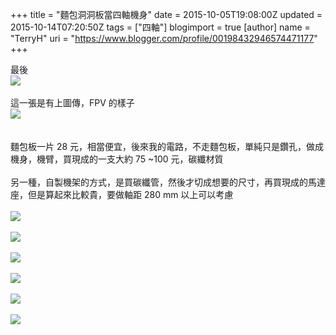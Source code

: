 +++
title = "麵包洞洞板當四軸機身"
date = 2015-10-05T19:08:00Z
updated = 2015-10-14T07:20:50Z
tags = ["四軸"]
blogimport = true 
[author]
	name = "TerryH"
	uri = "https://www.blogger.com/profile/00198432946574471177"
+++

最後<br /><img src="https://lh3.googleusercontent.com/-Q3z_MB-VFpU/Vg1md99SVWI/AAAAAAAACHY/H0ASvcJKoio/s800-Ic42/20150927_120237.jpg" /><br /><br />這一張是有上圖傳，FPV 的樣子<br /><img src="https://lh3.googleusercontent.com/-W3l32iLTkCQ/Vh5kQkuS2vI/AAAAAAAACJU/fJF6jBa6BNo/s800-Ic42/20151014_162851.jpg" /><br /><br /><br />麵包板一片 28 元，相當便宜，後來我的電路，不走麵包板，單純只是鑽孔，做成機身，機臂，買現成的一支大約 75 ~100 元，碳纖材質<br /><br />另一種，自製機架的方式，是買碳纖管，然後才切成想要的尺寸，再買現成的馬達座，但是算起來比較貴，要做軸距 280 mm 以上可以考慮<br /><br /><img src="https://lh3.googleusercontent.com/-4YgrSeHd2M4/Vg1m5iJE-tI/AAAAAAAACIc/DopBE9M_FWg/s800-Ic42/20150921_091811.jpg" /><br /><br /><img src="https://lh3.googleusercontent.com/-0c6fevQkbSA/Vg1mxxPGZhI/AAAAAAAACIU/WnggRT7DXSA/s800-Ic42/20150921_102650.jpg" /><br /><br /><img src="https://lh3.googleusercontent.com/-SE9wCfj3NvQ/Vg1mwMugxAI/AAAAAAAACIM/_C06XoxZss8/s800-Ic42/20150926_065551.jpg" /><br /><br /><img src="https://lh3.googleusercontent.com/-FkwMhwvGerY/Vg1mqfD19mI/AAAAAAAACIE/-CzTMpTySIA/s800-Ic42/20150926_065639.jpg" /><br /><br /><img src="https://lh3.googleusercontent.com/-278jFEHU_E8/Vg1mi3oWScI/AAAAAAAACH0/H8vvT0PSjco/s800-Ic42/20150926_093637.jpg" /><br /><br /><img src="https://lh3.googleusercontent.com/-gnu-E6weylo/Vg1mhdTZtKI/AAAAAAAACHs/IAQK5fVmsPM/s800-Ic42/20150926_104623.jpg" /><br /><br />
